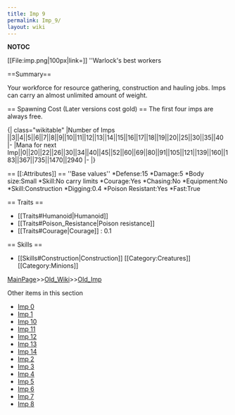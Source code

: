 ```yaml
---
title: Imp 9
permalink: Imp_9/
layout: wiki
---
```

__NOTOC__

[[File:imp.png|100px|link=]] ''Warlock's best workers

==Summary==

Your workforce for resource gathering, construction and hauling jobs.
Imps can carry an almost unlimited amount of weight.

== Spawning Cost (Later versions cost gold) ==
The first four imps are always free.

{| class=&quot;wikitable&quot;
|Number of Imps ||3||4||5||6||7||8||9||10||11||12||13||14||15||16||17||18||19||20||25||30||35||40
|-
|Mana for next Imp||0||20||22||26||30||34||40||45||52||60||69||80||91||105||121||139||160||183||367||735||1470||2940
|-
|}

== [[:Attributes]] ==
''Base values''
*Defense:15
*Damage:5
*Body size:Small
*Skill:No carry limits
*Courage:Yes
*Chasing:No
*Equipment:No
*Skill:Construction
*Digging:0.4
*Poison Resistant:Yes
*Fast:True

== Traits ==
* [[Traits#Humanoid|Humanoid]]
* [[Traits#Poison_Resistance|Poison resistance]]
* [[Traits#Courage|Courage]] : 0.1

== Skills ==
* [[Skills#Construction|Construction]]
[[Category:Creatures]]
[[Category:Minions]]

[MainPage](/keeperrl_wiki/ "wikilink")>>[Old_Wiki](/keeperrl_wiki/Old_Wiki "wikilink")>>[Old_Imp](/keeperrl_wiki/Old_Imp "wikilink")

Other items in this section
-    [Imp 0](/keeperrl_wiki/Imp_0 "wikilink")
-    [Imp 1](/keeperrl_wiki/Imp_1 "wikilink")
-    [Imp 10](/keeperrl_wiki/Imp_10 "wikilink")
-    [Imp 11](/keeperrl_wiki/Imp_11 "wikilink")
-    [Imp 12](/keeperrl_wiki/Imp_12 "wikilink")
-    [Imp 13](/keeperrl_wiki/Imp_13 "wikilink")
-    [Imp 14](/keeperrl_wiki/Imp_14 "wikilink")
-    [Imp 2](/keeperrl_wiki/Imp_2 "wikilink")
-    [Imp 3](/keeperrl_wiki/Imp_3 "wikilink")
-    [Imp 4](/keeperrl_wiki/Imp_4 "wikilink")
-    [Imp 5](/keeperrl_wiki/Imp_5 "wikilink")
-    [Imp 6](/keeperrl_wiki/Imp_6 "wikilink")
-    [Imp 7](/keeperrl_wiki/Imp_7 "wikilink")
-    [Imp 8](/keeperrl_wiki/Imp_8 "wikilink")
